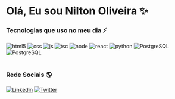 # Olá, Eu sou Nilton Oliveira ✨

### Tecnologias que uso no meu dia ⚡

<div style="display: inline_block">
  <img align="center" alt="html5" src="https://img.shields.io/badge/HTML5-E34F26?style=for-the-badge&logo=html5&logoColor=white" />
  <img align="center" alt="css" src="https://img.shields.io/badge/CSS3-1572B6?style=for-the-badge&logo=css3&logoColor=white" />
  <img align="center" alt="js" src="https://img.shields.io/badge/JavaScript-F7DF1E?style=for-the-badge&logo=javascript&logoColor=black" />
  <img align="center" alt="tsc" src="https://img.shields.io/badge/TypeScript-007ACC?style=for-the-badge&logo=typescript&logoColor=white" />
  <img align="center" alt="node" src="https://img.shields.io/badge/Node.js-43853D?style=for-the-badge&logo=node.js&logoColor=white" />
  <img align="center" alt="react" src="https://img.shields.io/badge/React-20232A?style=for-the-badge&logo=react&logoColor=61DAFB" />
  <img align="center" alt="python" src="https://img.shields.io/badge/Python-3776AB?style=for-the-badge&logo=python&logoColor=white"/>
  <img align="center" alt="PostgreSQL" src="https://img.shields.io/badge/PostgreSQL-316192?style=for-the-badge&logo=postgresql&logoColor=white"/>
  <img align="center" alt="PostgreSQL" src="https://img.shields.io/badge/MongoDB-4EA94B?style=for-the-badge&logo=mongodb&logoColor=white"/>
</div>

<br/>

### Rede Sociais 🌎
[![Linkedin](https://img.shields.io/badge/LinkedIn-0077B5?style=for-the-badge&logo=linkedin&logoColor=white)](https://www.linkedin.com/in/nilton-oliveira-link/)
[![Twitter](https://img.shields.io/badge/Twitter-1DA1F2?style=for-the-badge&logo=twitter&logoColor=white)](https://twitter.com/NiltonO96412069)
